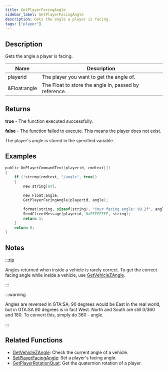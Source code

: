 ```yaml
---
title: GetPlayerFacingAngle
sidebar_label: GetPlayerFacingAngle
description: Gets the angle a player is facing.
tags: ["player"]
---
```


## Description

Gets the angle a player is facing.

| Name         | Description                                           |
| ------------ | ----------------------------------------------------- |
| playerid     | The player you want to get the angle of.              |
| &Float:angle | The Float to store the angle in, passed by reference. |

## Returns

**true** - The function executed successfully.

**false** - The function failed to execute. This means the player does not exist.

The player's angle is stored in the specified variable.

## Examples

```c
public OnPlayerCommandText(playerid, cmdtext[])
{
    if (!strcmp(cmdtext, "/angle", true))
    {
        new string[64];

        new Float:angle;
        GetPlayerFacingAngle(playerid, angle);

        format(string, sizeof(string), "Your facing angle: %0.2f", angle);
        SendClientMessage(playerid, 0xFFFFFFFF, string);
        return 1;
    }
    return 0;
}
```

## Notes

:::tip

Angles returned when inside a vehicle is rarely correct. To get the correct facing angle while inside a vehicle, use [GetVehicleZAngle](GetVehicleZAngle).

:::

:::warning

Angles are reversed in GTA:SA; 90 degrees would be East in the real world, but in GTA:SA 90 degrees is in fact West. North and South are still 0/360 and 180. To convert this, simply do 360 - angle.

:::

## Related Functions

- [GetVehicleZAngle](GetVehicleZAngle): Check the current angle of a vehicle.
- [SetPlayerFacingAngle](SetPlayerFacingAngle): Set a player's facing angle.
- [GetPlayerRotationQuat](GetPlayerRotationQuat): Get the quaternion rotation of a player.
